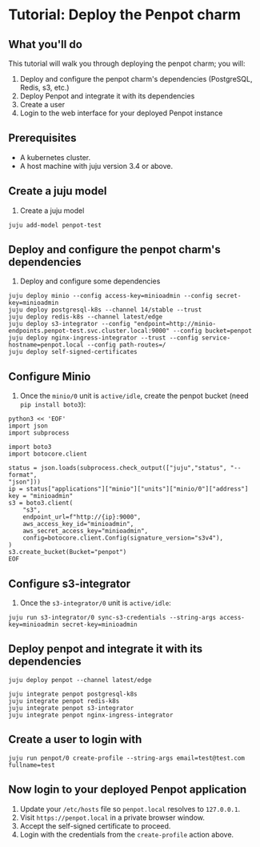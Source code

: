 # Tutorial: Deploy the Penpot charm

## What you'll do
This tutorial will walk you through deploying the penpot charm; you will:
1. Deploy and configure the penpot charm's dependencies (PostgreSQL, Redis, s3, etc.)
2. Deploy Penpot and integrate it with its dependencies
3. Create a user
4. Login to the web interface for your deployed Penpot instance

## Prerequisites
* A kubernetes cluster.
* A host machine with juju version 3.4 or above.

## Create a juju model
1. Create a juju model
```
juju add-model penpot-test
```

## Deploy and configure the penpot charm's dependencies
1. Deploy and configure some dependencies
```
juju deploy minio --config access-key=minioadmin --config secret-key=minioadmin
juju deploy postgresql-k8s --channel 14/stable --trust
juju deploy redis-k8s --channel latest/edge
juju deploy s3-integrator --config "endpoint=http://minio-endpoints.penpot-test.svc.cluster.local:9000" --config bucket=penpot
juju deploy nginx-ingress-integrator --trust --config service-hostname=penpot.local --config path-routes=/
juju deploy self-signed-certificates
```

## Configure Minio
1. Once the `minio/0` unit is `active/idle`, create the penpot bucket (need `pip install boto3`):
```
python3 << 'EOF'
import json
import subprocess

import boto3
import botocore.client

status = json.loads(subprocess.check_output(["juju","status", "--format",
"json"]))
ip = status["applications"]["minio"]["units"]["minio/0"]["address"]
key = "minioadmin"
s3 = boto3.client(
    "s3",
    endpoint_url=f"http://{ip}:9000",
    aws_access_key_id="minioadmin",
    aws_secret_access_key="minioadmin",
    config=botocore.client.Config(signature_version="s3v4"),
)
s3.create_bucket(Bucket="penpot")
EOF
```

## Configure s3-integrator
1. Once the `s3-integrator/0` unit is `active/idle`:
```
juju run s3-integrator/0 sync-s3-credentials --string-args access-key=minioadmin secret-key=minioadmin
```

## Deploy penpot and integrate it with its dependencies
```
juju deploy penpot --channel latest/edge

juju integrate penpot postgresql-k8s
juju integrate penpot redis-k8s
juju integrate penpot s3-integrator
juju integrate penpot nginx-ingress-integrator
```

## Create a user to login with
```
juju run penpot/0 create-profile --string-args email=test@test.com fullname=test
```

## Now login to your deployed Penpot application

1. Update your `/etc/hosts` file so `penpot.local` resolves to `127.0.0.1`.
2. Visit `https://penpot.local` in a private browser window.
3. Accept the self-signed certificate to proceed.
4. Login with the credentials from the `create-profile` action above.
